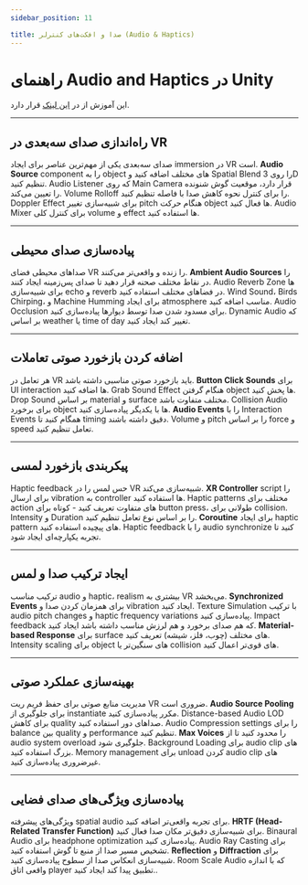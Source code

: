 ```yaml
---
sidebar_position: 11

title: صدا و افکت‌های کنترلر (Audio & Haptics)
---
```


# راهنمای Audio and Haptics در Unity

این آموزش از در [این لینک](https://learn.unity.com/pathway/vr-development/unit/events-and-interactions/tutorial/2-1-audio-and-haptics?version=2022.3) قرار دارد.

---

## راه‌اندازی صدای سه‌بعدی در VR

صدای سه‌بعدی یکی از مهم‌ترین عناصر برای ایجاد immersion در VR است. **Audio Source** component را به object های مختلف اضافه کنید و Spatial Blend را روی 3D تنظیم کنید. Audio Listener که روی Main Camera قرار دارد، موقعیت گوش شنونده را تعیین می‌کند. Volume Rolloff را برای کنترل نحوه کاهش صدا با فاصله تنظیم کنید. Doppler Effect برای شبیه‌سازی تغییر pitch هنگام حرکت object ها فعال کنید. Audio Mixer برای کنترل کلی volume و effect ها استفاده کنید.

---

## پیاده‌سازی صدای محیطی

صداهای محیطی فضای VR را زنده و واقعی‌تر می‌کنند. **Ambient Audio Sources** را در نقاط مختلف صحنه قرار دهید تا صدای پس‌زمینه ایجاد کنند. Audio Reverb Zone ها برای شبیه‌سازی echo و reverb در فضاهای مختلف استفاده کنید. Wind Sound، Birds Chirping، و Machine Humming برای ایجاد atmosphere مناسب اضافه کنید. Audio Occlusion برای مسدود شدن صدا توسط دیوارها پیاده‌سازی کنید. Dynamic Audio که بر اساس weather یا time of day تغییر کند ایجاد کنید.

---

## اضافه کردن بازخورد صوتی تعاملات

هر تعامل در VR باید بازخورد صوتی مناسبی داشته باشد. **Button Click Sounds** برای UI interaction ها اضافه کنید. Grab Sound Effect هنگام گرفتن object ها پخش کنید. Drop Sound بر اساس material و surface مختلف متفاوت باشد. Collision Audio برای برخورد object ها با یکدیگر پیاده‌سازی کنید. **Audio Events** را با Interaction Events همگام کنید تا timing دقیق داشته باشند. Volume و pitch را بر اساس force و speed تعامل تنظیم کنید.

---

## پیکربندی بازخورد لمسی

Haptic feedback حس لمس را در VR شبیه‌سازی می‌کند. **XR Controller** script را برای ارسال vibration به controller ها استفاده کنید. Haptic patterns مختلف برای action های متفاوت تعریف کنید - کوتاه برای button press، طولانی برای collision. Intensity و Duration را بر اساس نوع تعامل تنظیم کنید. **Coroutine** برای ایجاد haptic pattern های پیچیده استفاده کنید. Haptic feedback را با audio synchronize کنید تا تجربه یکپارچه‌ای ایجاد شود.

---

## ایجاد ترکیب صدا و لمس

ترکیب مناسب audio و haptic، realism بیشتری به VR می‌بخشد. **Synchronized Events** برای همزمان کردن صدا و vibration ایجاد کنید. Texture Simulation با ترکیب audio pitch changes و haptic frequency variations پیاده‌سازی کنید. Impact feedback که هم صدای برخورد و هم لرزش مناسب داشته باشد ایجاد کنید. **Material-based Response** برای surface های مختلف (چوب، فلز، شیشه) تعریف کنید. Intensity scaling برای object های سنگین‌تر یا collision های قوی‌تر اعمال کنید.

---

## بهینه‌سازی عملکرد صوتی

مدیریت منابع صوتی برای حفظ فریم ریت VR ضروری است. **Audio Source Pooling** برای جلوگیری از instantiate مکرر پیاده‌سازی کنید. Distance-based Audio LOD برای کاهش quality صداهای دور استفاده کنید. Audio Compression settings را برای balance بین quality و performance تنظیم کنید. **Max Voices** را محدود کنید تا از audio system overload جلوگیری شود. Background Loading برای audio clip های بزرگ استفاده کنید. Memory management برای unload کردن audio clip های غیرضروری پیاده‌سازی کنید.

---

## پیاده‌سازی ویژگی‌های صدای فضایی

ویژگی‌های پیشرفته spatial audio برای تجربه واقعی‌تر اضافه کنید. **HRTF (Head-Related Transfer Function)** برای شبیه‌سازی دقیق‌تر مکان صدا فعال کنید. Binaural Audio برای headphone optimization پیاده‌سازی کنید. Audio Ray Casting برای تشخیص مسیر صدا از منبع تا گوش استفاده کنید. **Reflection** و **Diffraction** برای شبیه‌سازی انعکاس صدا از سطوح پیاده‌سازی کنید. Room Scale Audio که با اندازه واقعی اتاق player تطبیق پیدا کند ایجاد کنید..
